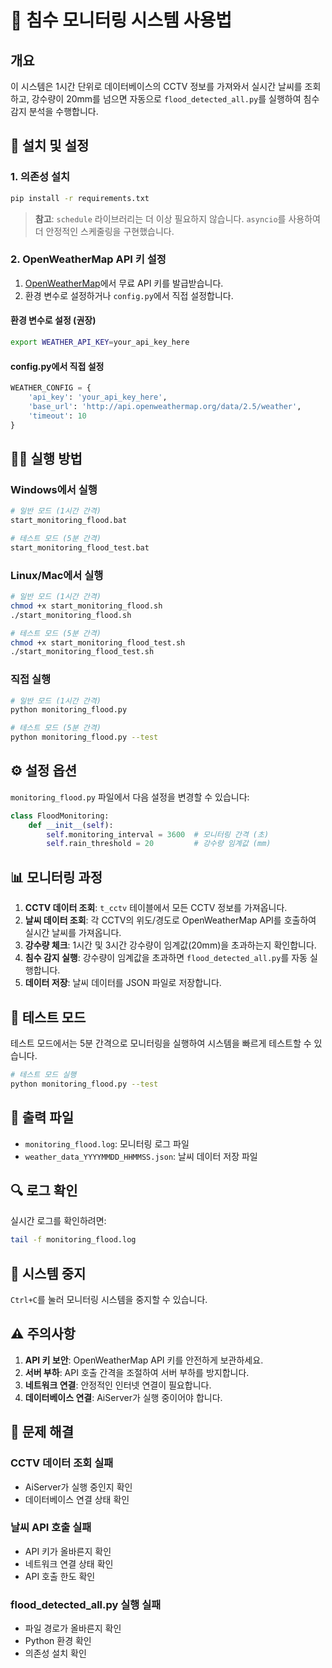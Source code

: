 # 🌊 침수 모니터링 시스템 사용법

## 개요

이 시스템은 1시간 단위로 데이터베이스의 CCTV 정보를 가져와서 실시간 날씨를 조회하고, 강수량이 20mm를 넘으면 자동으로 `flood_detected_all.py`를 실행하여 침수 감지 분석을 수행합니다.

## 🚀 설치 및 설정

### 1. 의존성 설치

```bash
pip install -r requirements.txt
```

> **참고**: `schedule` 라이브러리는 더 이상 필요하지 않습니다. `asyncio`를 사용하여 더 안정적인 스케줄링을 구현했습니다.

### 2. OpenWeatherMap API 키 설정

1. [OpenWeatherMap](https://openweathermap.org/api)에서 무료 API 키를 발급받습니다.
2. 환경 변수로 설정하거나 `config.py`에서 직접 설정합니다.

#### 환경 변수로 설정 (권장)
```bash
export WEATHER_API_KEY=your_api_key_here
```

#### config.py에서 직접 설정
```python
WEATHER_CONFIG = {
    'api_key': 'your_api_key_here',
    'base_url': 'http://api.openweathermap.org/data/2.5/weather',
    'timeout': 10
}
```

## 🏃‍♂️ 실행 방법

### Windows에서 실행
```bash
# 일반 모드 (1시간 간격)
start_monitoring_flood.bat

# 테스트 모드 (5분 간격)
start_monitoring_flood_test.bat
```

### Linux/Mac에서 실행
```bash
# 일반 모드 (1시간 간격)
chmod +x start_monitoring_flood.sh
./start_monitoring_flood.sh

# 테스트 모드 (5분 간격)
chmod +x start_monitoring_flood_test.sh
./start_monitoring_flood_test.sh
```

### 직접 실행
```bash
# 일반 모드 (1시간 간격)
python monitoring_flood.py

# 테스트 모드 (5분 간격)
python monitoring_flood.py --test
```

## ⚙️ 설정 옵션

`monitoring_flood.py` 파일에서 다음 설정을 변경할 수 있습니다:

```python
class FloodMonitoring:
    def __init__(self):
        self.monitoring_interval = 3600  # 모니터링 간격 (초)
        self.rain_threshold = 20         # 강수량 임계값 (mm)
```

## 📊 모니터링 과정

1. **CCTV 데이터 조회**: `t_cctv` 테이블에서 모든 CCTV 정보를 가져옵니다.
2. **날씨 데이터 조회**: 각 CCTV의 위도/경도로 OpenWeatherMap API를 호출하여 실시간 날씨를 가져옵니다.
3. **강수량 체크**: 1시간 및 3시간 강수량이 임계값(20mm)을 초과하는지 확인합니다.
4. **침수 감지 실행**: 강수량이 임계값을 초과하면 `flood_detected_all.py`를 자동 실행합니다.
5. **데이터 저장**: 날씨 데이터를 JSON 파일로 저장합니다.

## 🧪 테스트 모드

테스트 모드에서는 5분 간격으로 모니터링을 실행하여 시스템을 빠르게 테스트할 수 있습니다.

```bash
# 테스트 모드 실행
python monitoring_flood.py --test
```

## 📁 출력 파일

- `monitoring_flood.log`: 모니터링 로그 파일
- `weather_data_YYYYMMDD_HHMMSS.json`: 날씨 데이터 저장 파일

## 🔍 로그 확인

실시간 로그를 확인하려면:
```bash
tail -f monitoring_flood.log
```

## 🛑 시스템 중지

`Ctrl+C`를 눌러 모니터링 시스템을 중지할 수 있습니다.

## ⚠️ 주의사항

1. **API 키 보안**: OpenWeatherMap API 키를 안전하게 보관하세요.
2. **서버 부하**: API 호출 간격을 조절하여 서버 부하를 방지합니다.
3. **네트워크 연결**: 안정적인 인터넷 연결이 필요합니다.
4. **데이터베이스 연결**: AiServer가 실행 중이어야 합니다.

## 🐛 문제 해결

### CCTV 데이터 조회 실패
- AiServer가 실행 중인지 확인
- 데이터베이스 연결 상태 확인

### 날씨 API 호출 실패
- API 키가 올바른지 확인
- 네트워크 연결 상태 확인
- API 호출 한도 확인

### flood_detected_all.py 실행 실패
- 파일 경로가 올바른지 확인
- Python 환경 확인
- 의존성 설치 확인
